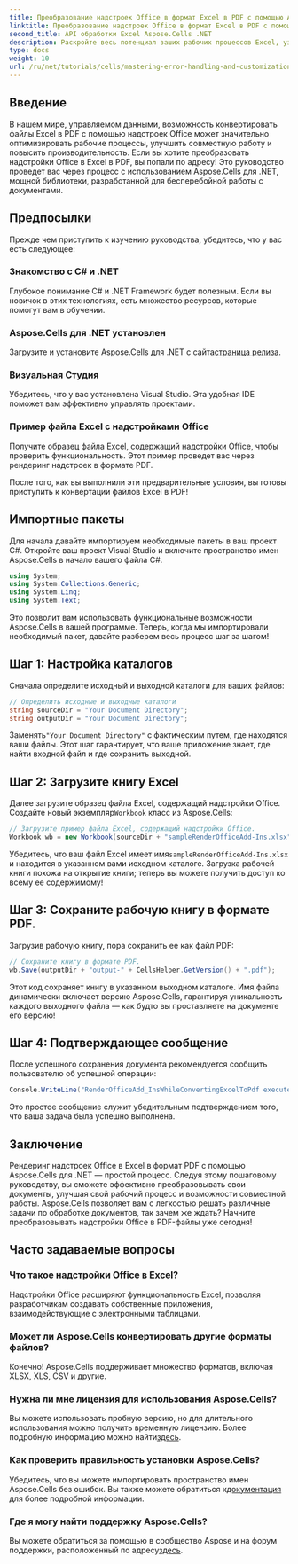 ```yaml
---
title: Преобразование надстроек Office в формат Excel в PDF с помощью Aspose.Cells
linktitle: Преобразование надстроек Office в формат Excel в PDF с помощью Aspose.Cells
second_title: API обработки Excel Aspose.Cells .NET
description: Раскройте весь потенциал ваших рабочих процессов Excel, узнав, как легко преобразовать файлы Excel, содержащие надстройки Office, в формат PDF с помощью Aspose.Cells для .NET. Это всеобъемлющее руководство предоставляет пошаговый подход.
type: docs
weight: 10
url: /ru/net/tutorials/cells/mastering-error-handling-and-customization/render-office-add-ins-in-excel-to-pdf-format/
---
```

## Введение

В нашем мире, управляемом данными, возможность конвертировать файлы Excel в PDF с помощью надстроек Office может значительно оптимизировать рабочие процессы, улучшить совместную работу и повысить производительность. Если вы хотите преобразовать надстройки Office в Excel в PDF, вы попали по адресу! Это руководство проведет вас через процесс с использованием Aspose.Cells для .NET, мощной библиотеки, разработанной для бесперебойной работы с документами.

## Предпосылки

Прежде чем приступить к изучению руководства, убедитесь, что у вас есть следующее:

### Знакомство с C# и .NET
Глубокое понимание C# и .NET Framework будет полезным. Если вы новичок в этих технологиях, есть множество ресурсов, которые помогут вам в обучении.

### Aspose.Cells для .NET установлен
 Загрузите и установите Aspose.Cells для .NET с сайта[страница релиза](https://releases.aspose.com/cells/net/).

### Визуальная Студия
Убедитесь, что у вас установлена Visual Studio. Эта удобная IDE поможет вам эффективно управлять проектами.

### Пример файла Excel с надстройками Office
Получите образец файла Excel, содержащий надстройки Office, чтобы проверить функциональность. Этот пример проведет вас через рендеринг надстроек в формате PDF.

После того, как вы выполнили эти предварительные условия, вы готовы приступить к конвертации файлов Excel в PDF!

## Импортные пакеты
Для начала давайте импортируем необходимые пакеты в ваш проект C#. Откройте ваш проект Visual Studio и включите пространство имен Aspose.Cells в начало вашего файла C#.

```csharp
using System;
using System.Collections.Generic;
using System.Linq;
using System.Text;
```
Это позволит вам использовать функциональные возможности Aspose.Cells в вашей программе. Теперь, когда мы импортировали необходимый пакет, давайте разберем весь процесс шаг за шагом!

## Шаг 1: Настройка каталогов

Сначала определите исходный и выходной каталоги для ваших файлов:

```csharp
// Определить исходные и выходные каталоги
string sourceDir = "Your Document Directory";
string outputDir = "Your Document Directory";
```

 Заменять`"Your Document Directory"` с фактическим путем, где находятся ваши файлы. Этот шаг гарантирует, что ваше приложение знает, где найти входной файл и где сохранить выходной.

## Шаг 2: Загрузите книгу Excel

 Далее загрузите образец файла Excel, содержащий надстройки Office. Создайте новый экземпляр`Workbook` класс из Aspose.Cells:

```csharp
// Загрузите пример файла Excel, содержащий надстройки Office.
Workbook wb = new Workbook(sourceDir + "sampleRenderOfficeAdd-Ins.xlsx");
```

 Убедитесь, что ваш файл Excel имеет имя`sampleRenderOfficeAdd-Ins.xlsx` и находится в указанном вами исходном каталоге. Загрузка рабочей книги похожа на открытие книги; теперь вы можете получить доступ ко всему ее содержимому!

## Шаг 3: Сохраните рабочую книгу в формате PDF.

Загрузив рабочую книгу, пора сохранить ее как файл PDF:

```csharp
// Сохраните книгу в формате PDF.
wb.Save(outputDir + "output-" + CellsHelper.GetVersion() + ".pdf");
```

Этот код сохраняет книгу в указанном выходном каталоге. Имя файла динамически включает версию Aspose.Cells, гарантируя уникальность каждого выходного файла — как будто вы проставляете на документе его версию!

## Шаг 4: Подтверждающее сообщение

После успешного сохранения документа рекомендуется сообщить пользователю об успешной операции:

```csharp
Console.WriteLine("RenderOfficeAdd_InsWhileConvertingExcelToPdf executed successfully.");
```

Это простое сообщение служит убедительным подтверждением того, что ваша задача была успешно выполнена.

## Заключение

Рендеринг надстроек Office в Excel в формат PDF с помощью Aspose.Cells для .NET — простой процесс. Следуя этому пошаговому руководству, вы сможете эффективно преобразовывать свои документы, улучшая свой рабочий процесс и возможности совместной работы. Aspose.Cells позволяет вам с легкостью решать различные задачи по обработке документов, так зачем же ждать? Начните преобразовывать надстройки Office в PDF-файлы уже сегодня!

## Часто задаваемые вопросы

### Что такое надстройки Office в Excel?
Надстройки Office расширяют функциональность Excel, позволяя разработчикам создавать собственные приложения, взаимодействующие с электронными таблицами.

### Может ли Aspose.Cells конвертировать другие форматы файлов?
Конечно! Aspose.Cells поддерживает множество форматов, включая XLSX, XLS, CSV и другие.

### Нужна ли мне лицензия для использования Aspose.Cells?
Вы можете использовать пробную версию, но для длительного использования можно получить временную лицензию. Более подробную информацию можно найти[здесь](https://purchase.aspose.com/temporary-license/).

### Как проверить правильность установки Aspose.Cells?
 Убедитесь, что вы можете импортировать пространство имен Aspose.Cells без ошибок. Вы также можете обратиться к[документация](https://reference.aspose.com/cells/net/) для более подробной информации.

### Где я могу найти поддержку Aspose.Cells?
 Вы можете обратиться за помощью в сообщество Aspose и на форум поддержки, расположенный по адресу[здесь](https://forum.aspose.com/c/cells/9).